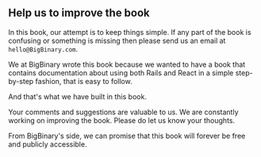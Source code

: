 ## Help us to improve the book

In this book, our attempt is to keep things simple. If any part of the book is
confusing or something is missing then please send us an email at
`hello@BigBinary.com`.

We at BigBinary wrote this book because we wanted to have a book that contains
documentation about using both Rails and React in a simple step-by-step fashion,
that is easy to follow.

And that's what we have built in this book.

Your comments and suggestions are valuable to us. We are constantly working on
improving the book. Please do let us know your thoughts.

From BigBinary's side, we can promise that this book will forever be free and
publicly accessible.
